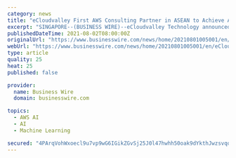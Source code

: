 ```yaml
---
category: news
title: "eCloudvalley First AWS Consulting Partner in ASEAN to Achieve AWS Machine Learning Competency"
excerpt: "SINGAPORE--(BUSINESS WIRE)--eCloudvalley Technology announced that it is the first Amazon Web Services (AWS) Consulting Partner to achieve the AWS Machine Learning Competency status in the ASEAN region."
publishedDateTime: 2021-08-02T08:00:00Z
originalUrl: "https://www.businesswire.com/news/home/20210801005001/en/eCloudvalley-First-AWS-Consulting-Partner-in-ASEAN-to-Achieve-AWS-Machine-Learning-Competency"
webUrl: "https://www.businesswire.com/news/home/20210801005001/en/eCloudvalley-First-AWS-Consulting-Partner-in-ASEAN-to-Achieve-AWS-Machine-Learning-Competency"
type: article
quality: 25
heat: 25
published: false

provider:
  name: Business Wire
  domain: businesswire.com

topics:
  - AWS AI
  - AI
  - Machine Learning

secured: "4PArqVohWxoecl9u7vp9wG6IGikZGvSj25J0l47hwhh50oak9dYkthJwzsvqqvz7i9yvxIMH9/HE7PLPQNedxxfxQeLwvD22Wwtlge27yFlM9/KhshptvU5JG9rFn259Mk+BgBEpuu2R4NgQph0ZuktXcgBHo+EQGvQIfvAb0q0fBag0+3jgBRwZR2QEXKXzPuQfldTRLNf/9zlHkYvtd7341Td5+gRyfklccaRgkL1dQukRkrxXko2cS1bGKPz3PQXRLRgtzpq8pEVxi9twatGllPeuqlbiLYz8UVh3k6sedDROOMZvBa6wkYLMVIFMTa9NYDlhVQfaMOaLenI059rG32SY4VrkKCmZfQHpqFg=;Dx8MuXuJ/XxRN0jggOkPdQ=="
---
```



